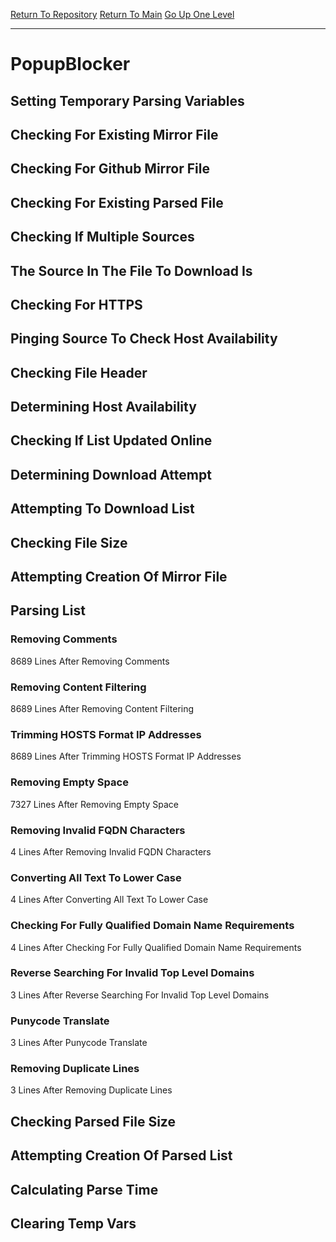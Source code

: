 [Return To Repository](https://github.com/bast69/piholeparser/)
[Return To Main](https://github.com/bast69/piholeparser/blob/master/RecentRunLogs/Mainlog.md)
[Go Up One Level](https://github.com/bast69/piholeparser/blob/master/RecentRunLogs/TopLevelScripts/30-Processing-External-Blacklists.md)
____________________________________
# PopupBlocker
## Setting Temporary Parsing Variables
## Checking For Existing Mirror File
## Checking For Github Mirror File
## Checking For Existing Parsed File
## Checking If Multiple Sources
## The Source In The File To Download Is
## Checking For HTTPS
## Pinging Source To Check Host Availability
## Checking File Header
## Determining Host Availability
## Checking If List Updated Online
## Determining Download Attempt
## Attempting To Download List
## Checking File Size
## Attempting Creation Of Mirror File
## Parsing List
### Removing Comments
8689 Lines After Removing Comments
### Removing Content Filtering
8689 Lines After Removing Content Filtering
### Trimming HOSTS Format IP Addresses
8689 Lines After Trimming HOSTS Format IP Addresses
### Removing Empty Space
7327 Lines After Removing Empty Space
### Removing Invalid FQDN Characters
4 Lines After Removing Invalid FQDN Characters
### Converting All Text To Lower Case
4 Lines After Converting All Text To Lower Case
### Checking For Fully Qualified Domain Name Requirements
4 Lines After Checking For Fully Qualified Domain Name Requirements
### Reverse Searching For Invalid Top Level Domains
3 Lines After Reverse Searching For Invalid Top Level Domains
### Punycode Translate
3 Lines After Punycode Translate
### Removing Duplicate Lines
3 Lines After Removing Duplicate Lines
## Checking Parsed File Size
## Attempting Creation Of Parsed List
## Calculating Parse Time
## Clearing Temp Vars
